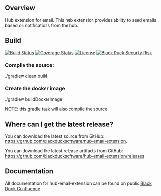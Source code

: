 ## Overview ##
Hub extension for email. This hub extension provides ability to send emails based on notifications from the hub.

## Build ##

[![Build Status](https://travis-ci.org/blackducksoftware/hub-email-extension.svg?branch=master)](https://travis-ci.org/blackducksoftware/hub-email-extension)
[![Coverage Status](https://coveralls.io/repos/github/blackducksoftware/hub-email-extension/badge.svg?branch=master)](https://coveralls.io/github/blackducksoftware/hub-email-extension?branch=master)
[![License](https://img.shields.io/badge/License-Apache%202.0-blue.svg)](https://opensource.org/licenses/Apache-2.0) [![Black Duck Security Risk](https://copilot.blackducksoftware.com/github/repos/blackducksoftware/hub-email-extension/branches/master/badge-risk.svg)](https://copilot.blackducksoftware.com/github/repos/blackducksoftware/hub-email-extension/branches/master)

### Compile the source: ###
./gradlew clean build

### Create the docker image ###
./gradlew buildDockerImage

NOTE: this gradle task will also compile the source.

## Where can I get the latest release? ##
You can download the latest source from GitHub: https://github.com/blackducksoftware/hub-email-extension. 

You can download the latest release artifacts from GitHub: https://github.com/blackducksoftware/hub-email-extension/releases

## Documentation ##
All documentation for hub-email-extension can be found on public [Black Duck Confluence](https://blackducksoftware.atlassian.net/wiki/display/INTDOCS/)
